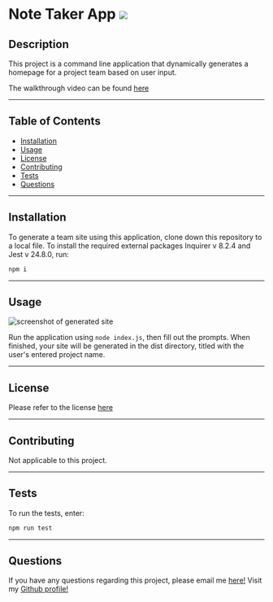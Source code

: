   # Note Taker App <a href="https://opensource.org/licenses/MIT"><img src="https://img.shields.io/badge/license-MIT-blue?style=for-the-badge"></a>

## Description

This project is a command line application that dynamically generates a homepage for a project team based on user input. 

The walkthrough video can be found [here](https://www.youtube.com/watch?v=tev6qnnt-XQ)
****

## Table of Contents
* [Installation](#installation)
* [Usage](#usage)
* [License](#license)
* [Contributing](#contributing)
* [Tests](#tests)
* [Questions](#questions)

****
## Installation

To generate a team site using this application, clone down this repository to a local file. To install the required external packages Inquirer v 8.2.4 and Jest v 24.8.0, run:

```md
npm i
```

****
## Usage

![screenshot of generated site](./src/sitescreenshot.png)

Run the application using `node index.js`, then fill out the prompts. When finished, your site will be generated in the dist directory, titled with the user's entered project name.

****
## License

Please refer to the license <a href="https://opensource.org/licenses/MIT">here</a>

****
## Contributing

Not applicable to this project.

****
## Tests

To run the tests, enter:
```md
npm run test
```

****
## Questions

If you have any questions regarding this project, please email me <a href="mailto:email">here!</a>
Visit my <a href="https://www.github.com/jennnmarshall">Github profile!</a>